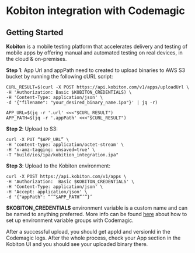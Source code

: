 # Kobiton integration with Codemagic

## Getting Started

**Kobiton** is a mobile testing platform that accelerates delivery and testing of mobile apps by offering manual and automated testing on real devices, in the cloud & on-premises.


**Step 1**: App Url and appPath need to created to upload binaries to AWS S3 bucket by running the following cURL script:

```
CURL_RESULT=$(curl -X POST https://api.kobiton.com/v1/apps/uploadUrl \
-H 'Authorization: Basic $KOBITON_CREDENTIALS) \
-H 'Content-Type: application/json' \
-d '{"filename": "your_desired_binary_name.ipa"}' | jq -r)

APP_URL=$(jq -r '.url' <<<"$CURL_RESULT")
APP_PATH=$(jq -r '.appPath' <<<"$CURL_RESULT") 
```

**Step 2**: Upload to S3:

```
curl -X PUT “$APP_URL” \
-H 'content-type: application/octet-stream' \
-H 'x-amz-tagging: unsaved=true' \
-T "build/ios/ipa/kobition_integration.ipa"
```

**Step 3**: Upload to the Kobiton environment:

```
curl -X POST https://api.kobiton.com/v1/apps \
-H 'Authorization:  Basic $KOBITON_CREDENTIALS' \
-H 'Content-Type: application/json' \
-H 'Accept: application/json' \
-d '{"appPath": “’”$APP_PATH”’”}’
```

**$KOBITON_CREDENTIALS** environment variable is a custom name and can be named to anything preferred. More info can be found [here](https://docs.codemagic.io/variables/environment-variable-groups/) about how to set up environment variable groups with Codemagic.

After a successful upload, you should get appId and versionId in the Codemagic logs. After the whole process, check your App section in the Kobiton UI and you should see your uploaded binary there.
